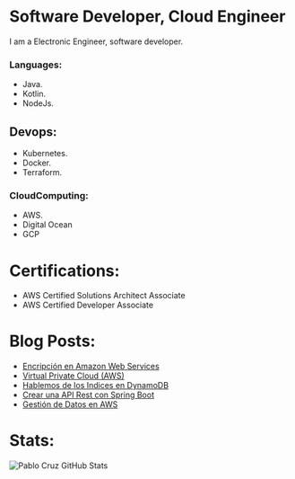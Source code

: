 # Software Developer, Cloud Engineer

I am a Electronic Engineer, software developer. 

### Languages:
* Java.
* Kotlin.
* NodeJs.

## Devops:
* Kubernetes.
* Docker. 
* Terraform.

### CloudComputing: 
* AWS. 
* Digital Ocean 
* GCP

# Certifications:

* AWS Certified Solutions Architect Associate
* AWS Certified Developer Associate

# Blog Posts:
<!-- BLOG-POST-LIST:START -->
- [Encripción en Amazon Web Services](https://blog.pablo-cruz.com/encripcion-aws/)
- [Virtual Private Cloud (AWS)](https://blog.pablo-cruz.com/virtual-private-cloud-aws/)
- [Hablemos de los Indices en DynamoDB](https://blog.pablo-cruz.com/dynamodb/)
- [Crear una API Rest con Spring Boot](https://blog.pablo-cruz.com/crear-una-api-rest-con-spring-boot/)
- [Gestión de Datos en AWS](https://blog.pablo-cruz.com/gestioninformacionaws/)
<!-- BLOG-POST-LIST:END -->

# Stats:

<img align="left" alt="Pablo Cruz GitHub Stats" src="https://github-readme-stats.codestackr.vercel.app/api?username=pablorcruh&show_icons=true&hide_border=true" />


